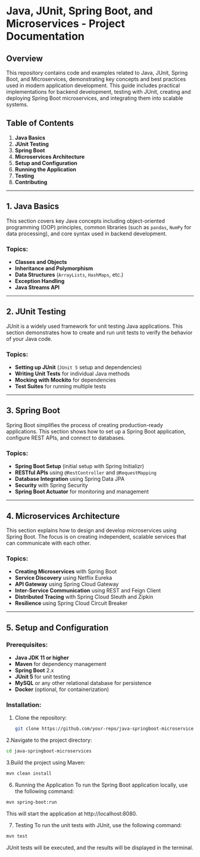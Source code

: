 # Java, JUnit, Spring Boot, and Microservices - Project Documentation

## Overview

This repository contains code and examples related to Java, JUnit, Spring Boot, and Microservices, demonstrating key concepts and best practices used in modern application development. This guide includes practical implementations for backend development, testing with JUnit, creating and deploying Spring Boot microservices, and integrating them into scalable systems.

## Table of Contents

1. **Java Basics**
2. **JUnit Testing**
3. **Spring Boot**
4. **Microservices Architecture**
5. **Setup and Configuration**
6. **Running the Application**
7. **Testing**
8. **Contributing**

---

## 1. Java Basics

This section covers key Java concepts including object-oriented programming (OOP) principles, common libraries (such as `pandas`, `NumPy` for data processing), and core syntax used in backend development.

### Topics:
- **Classes and Objects**
- **Inheritance and Polymorphism**
- **Data Structures** (`ArrayLists`, `HashMaps`, etc.)
- **Exception Handling**
- **Java Streams API**

---

## 2. JUnit Testing

JUnit is a widely used framework for unit testing Java applications. This section demonstrates how to create and run unit tests to verify the behavior of your Java code.

### Topics:
- **Setting up JUnit** (`JUnit 5` setup and dependencies)
- **Writing Unit Tests** for individual Java methods
- **Mocking with Mockito** for dependencies
- **Test Suites** for running multiple tests

---

## 3. Spring Boot

Spring Boot simplifies the process of creating production-ready applications. This section shows how to set up a Spring Boot application, configure REST APIs, and connect to databases.

### Topics:
- **Spring Boot Setup** (initial setup with Spring Initializr)
- **RESTful APIs** using `@RestController` and `@RequestMapping`
- **Database Integration** using Spring Data JPA
- **Security** with Spring Security
- **Spring Boot Actuator** for monitoring and management

---

## 4. Microservices Architecture

This section explains how to design and develop microservices using Spring Boot. The focus is on creating independent, scalable services that can communicate with each other.

### Topics:
- **Creating Microservices** with Spring Boot
- **Service Discovery** using Netflix Eureka
- **API Gateway** using Spring Cloud Gateway
- **Inter-Service Communication** using REST and Feign Client
- **Distributed Tracing** with Spring Cloud Sleuth and Zipkin
- **Resilience** using Spring Cloud Circuit Breaker

---

## 5. Setup and Configuration

### Prerequisites:
- **Java JDK 11 or higher**
- **Maven** for dependency management
- **Spring Boot** 2.x
- **JUnit 5** for unit testing
- **MySQL** or any other relational database for persistence
- **Docker** (optional, for containerization)

### Installation:
1. Clone the repository:
   ```bash
   git clone https://github.com/your-repo/java-springboot-microservices.git
2.Navigate to the project directory:
  ```bash
  cd java-springboot-microservices
```
3.Build the project using Maven:
   ```bash
   mvn clean install
```
6. Running the Application
To run the Spring Boot application locally, use the following command:
```bash
mvn spring-boot:run
```
This will start the application at http://localhost:8080.

7. Testing
To run the unit tests with JUnit, use the following command:
```bash
mvn test
```
JUnit tests will be executed, and the results will be displayed in the terminal.


  

